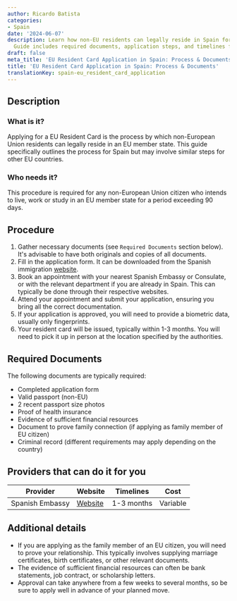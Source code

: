 ```yaml
---
author: Ricardo Batista
categories:
- Spain
date: '2024-06-07'
description: Learn how non-EU residents can legally reside in Spain for over 90 days.
  Guide includes required documents, application steps, and timelines for approval.
draft: false
meta_title: 'EU Resident Card Application in Spain: Process & Documents'
title: 'EU Resident Card Application in Spain: Process & Documents'
translationKey: spain-eu_resident_card_application
---
```



## Description
### What is it?
Applying for a EU Resident Card is the process by which non-European Union residents can legally reside in an EU member state. This guide specifically outlines the process for Spain but may involve similar steps for other EU countries.
### Who needs it?
This procedure is required for any non-European Union citizen who intends to live, work or study in an EU member state for a period exceeding 90 days.

## Procedure

1. Gather necessary documents (see `Required Documents` section below). It's advisable to have both originals and copies of all documents.
2. Fill in the application form. It can be downloaded from the Spanish immigration [website](http://www.interior.gob.es/web/servicios-al-ciudadano/modelos-de-solicitud/extranjeria).
3. Book an appointment with your nearest Spanish Embassy or Consulate, or with the relevant department if you are already in Spain. This can typically be done through their respective websites.
4. Attend your appointment and submit your application, ensuring you bring all the correct documentation.
5. If your application is approved, you will need to provide a biometric data, usually only fingerprints.
6. Your resident card will be issued, typically within 1-3 months. You will need to pick it up in person at the location specified by the authorities.
   
## Required Documents
The following documents are typically required:

- Completed application form
- Valid passport (non-EU)
- 2 recent passport size photos
- Proof of health insurance
- Evidence of sufficient financial resources
- Document to prove family connection (if applying as family member of EU citizen)
- Criminal record (different requirements may apply depending on the country)

## Providers that can do it for you

| Provider        |     Website     |     Timelines    |       Cost      |
| --------------- | --------------- |  :-------------: | :-------------: |
| Spanish Embassy |  [Website](http://www.exteriores.gob.es/) |  1-3 months   |  Variable

## Additional details
- If you are applying as the family member of an EU citizen, you will need to prove your relationship. This typically involves supplying marriage certificates, birth certificates, or other relevant documents.
- The evidence of sufficient financial resources can often be bank statements, job contract, or scholarship letters.
- Approval can take anywhere from a few weeks to several months, so be sure to apply well in advance of your planned move.